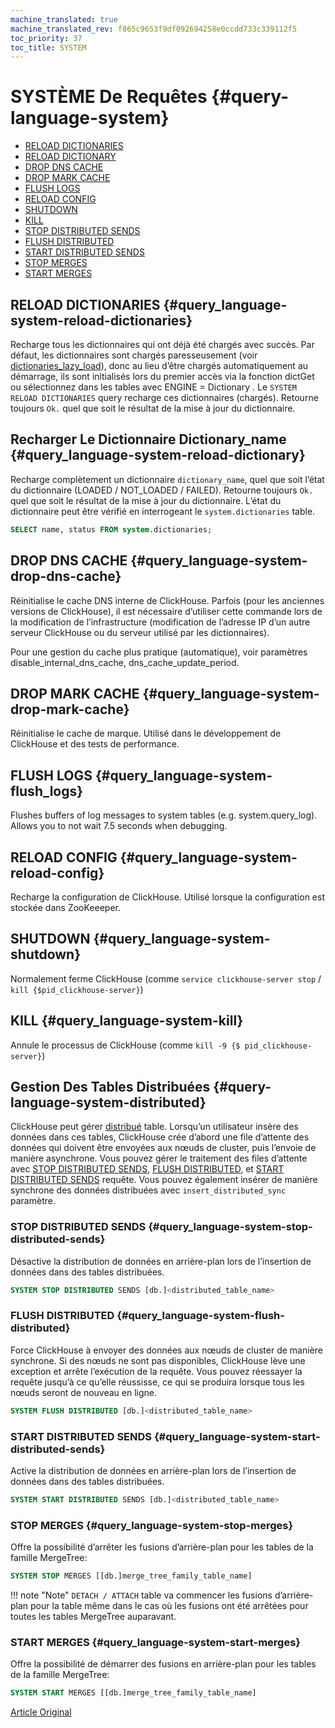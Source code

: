 ```yaml
---
machine_translated: true
machine_translated_rev: f865c9653f9df092694258e0ccdd733c339112f5
toc_priority: 37
toc_title: SYSTEM
---
```


# SYSTÈME De Requêtes {#query-language-system}

-   [RELOAD DICTIONARIES](#query_language-system-reload-dictionaries)
-   [RELOAD DICTIONARY](#query_language-system-reload-dictionary)
-   [DROP DNS CACHE](#query_language-system-drop-dns-cache)
-   [DROP MARK CACHE](#query_language-system-drop-mark-cache)
-   [FLUSH LOGS](#query_language-system-flush_logs)
-   [RELOAD CONFIG](#query_language-system-reload-config)
-   [SHUTDOWN](#query_language-system-shutdown)
-   [KILL](#query_language-system-kill)
-   [STOP DISTRIBUTED SENDS](#query_language-system-stop-distributed-sends)
-   [FLUSH DISTRIBUTED](#query_language-system-flush-distributed)
-   [START DISTRIBUTED SENDS](#query_language-system-start-distributed-sends)
-   [STOP MERGES](#query_language-system-stop-merges)
-   [START MERGES](#query_language-system-start-merges)

## RELOAD DICTIONARIES {#query_language-system-reload-dictionaries}

Recharge tous les dictionnaires qui ont déjà été chargés avec succès.
Par défaut, les dictionnaires sont chargés paresseusement (voir [dictionaries\_lazy\_load](../../operations/server-configuration-parameters/settings.md#server_configuration_parameters-dictionaries_lazy_load)), donc au lieu d’être chargés automatiquement au démarrage, ils sont initialisés lors du premier accès via la fonction dictGet ou sélectionnez dans les tables avec ENGINE = Dictionary . Le `SYSTEM RELOAD DICTIONARIES` query recharge ces dictionnaires (chargés).
Retourne toujours `Ok.` quel que soit le résultat de la mise à jour du dictionnaire.

## Recharger Le Dictionnaire Dictionary\_name {#query_language-system-reload-dictionary}

Recharge complètement un dictionnaire `dictionary_name`, quel que soit l’état du dictionnaire (LOADED / NOT\_LOADED / FAILED).
Retourne toujours `Ok.` quel que soit le résultat de la mise à jour du dictionnaire.
L’état du dictionnaire peut être vérifié en interrogeant le `system.dictionaries` table.

``` sql
SELECT name, status FROM system.dictionaries;
```

## DROP DNS CACHE {#query_language-system-drop-dns-cache}

Réinitialise le cache DNS interne de ClickHouse. Parfois (pour les anciennes versions de ClickHouse), il est nécessaire d’utiliser cette commande lors de la modification de l’infrastructure (modification de l’adresse IP d’un autre serveur ClickHouse ou du serveur utilisé par les dictionnaires).

Pour une gestion du cache plus pratique (automatique), voir paramètres disable\_internal\_dns\_cache, dns\_cache\_update\_period.

## DROP MARK CACHE {#query_language-system-drop-mark-cache}

Réinitialise le cache de marque. Utilisé dans le développement de ClickHouse et des tests de performance.

## FLUSH LOGS {#query_language-system-flush_logs}

Flushes buffers of log messages to system tables (e.g. system.query\_log). Allows you to not wait 7.5 seconds when debugging.

## RELOAD CONFIG {#query_language-system-reload-config}

Recharge la configuration de ClickHouse. Utilisé lorsque la configuration est stockée dans ZooKeeeper.

## SHUTDOWN {#query_language-system-shutdown}

Normalement ferme ClickHouse (comme `service clickhouse-server stop` / `kill {$pid_clickhouse-server}`)

## KILL {#query_language-system-kill}

Annule le processus de ClickHouse (comme `kill -9 {$ pid_clickhouse-server}`)

## Gestion Des Tables Distribuées {#query-language-system-distributed}

ClickHouse peut gérer [distribué](../../engines/table-engines/special/distributed.md) table. Lorsqu’un utilisateur insère des données dans ces tables, ClickHouse crée d’abord une file d’attente des données qui doivent être envoyées aux nœuds de cluster, puis l’envoie de manière asynchrone. Vous pouvez gérer le traitement des files d’attente avec [STOP DISTRIBUTED SENDS](#query_language-system-stop-distributed-sends), [FLUSH DISTRIBUTED](#query_language-system-flush-distributed), et [START DISTRIBUTED SENDS](#query_language-system-start-distributed-sends) requête. Vous pouvez également insérer de manière synchrone des données distribuées avec `insert_distributed_sync` paramètre.

### STOP DISTRIBUTED SENDS {#query_language-system-stop-distributed-sends}

Désactive la distribution de données en arrière-plan lors de l’insertion de données dans des tables distribuées.

``` sql
SYSTEM STOP DISTRIBUTED SENDS [db.]<distributed_table_name>
```

### FLUSH DISTRIBUTED {#query_language-system-flush-distributed}

Force ClickHouse à envoyer des données aux nœuds de cluster de manière synchrone. Si des nœuds ne sont pas disponibles, ClickHouse lève une exception et arrête l’exécution de la requête. Vous pouvez réessayer la requête jusqu’à ce qu’elle réussisse, ce qui se produira lorsque tous les nœuds seront de nouveau en ligne.

``` sql
SYSTEM FLUSH DISTRIBUTED [db.]<distributed_table_name>
```

### START DISTRIBUTED SENDS {#query_language-system-start-distributed-sends}

Active la distribution de données en arrière-plan lors de l’insertion de données dans des tables distribuées.

``` sql
SYSTEM START DISTRIBUTED SENDS [db.]<distributed_table_name>
```

### STOP MERGES {#query_language-system-stop-merges}

Offre la possibilité d’arrêter les fusions d’arrière-plan pour les tables de la famille MergeTree:

``` sql
SYSTEM STOP MERGES [[db.]merge_tree_family_table_name]
```

!!! note "Note"
    `DETACH / ATTACH` table va commencer les fusions d’arrière-plan pour la table même dans le cas où les fusions ont été arrêtées pour toutes les tables MergeTree auparavant.

### START MERGES {#query_language-system-start-merges}

Offre la possibilité de démarrer des fusions en arrière-plan pour les tables de la famille MergeTree:

``` sql
SYSTEM START MERGES [[db.]merge_tree_family_table_name]
```

[Article Original](https://clickhouse.tech/docs/en/query_language/system/) <!--hide-->
